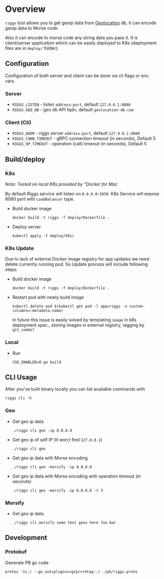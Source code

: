 
# Overview
`riggs` tool allows you to get geoip data from [Geolocation](https://geolocation-db.com) db, it can encode geoip data to Morse code.

Also it can encode to morse code any string data you pass it.
It is client/server application which can be easily deployed to K8s (deployment files are in `deploy/` folder).

## Configuration

Configuration of both server and client can be done via cli flags or env. vars.

### Server
* `RIGGS_LISTEN` - listen `address:port`, default `127.0.0.1:8080`
* `RIGGS_GEO_DB` - geo db API fqdn, default `geolocation-db.com`
  
### Client (Cli)
* `RIGGS_ADDR` - riggs server `address:port`, default `127.0.0.1:8080`
* `RIGGS_CONN_TIMEOUT` - gRPC connection timeout (in seconds), Default 5
* `RIGGS_OP_TIMEOUT` - operation (call) timeout (in seconds), Default 5


## Build/deploy
### K8s

_Note: Tested on local K8s provided by "Docker for Mac_

By default Riggs service will listen on `0.0.0.0:5050`. K8s Service will expose 8080 port with `LoadBalancer` type.

* Build docker image
  ```
  docker build -t riggs -f deploy/Dockerfile .
  ```
* Deploy server
  ```
  kubectl apply -f deploy/k8s/
  ```  

### K8s Update

Due to lack of external Docker image registry for app updates we need delete currently running pod. So Update process will include following steps:

* Build docker image
  ```
  docker build -t riggs -f deploy/Dockerfile .
  ```
* Restart pod with newly build image
  ```
  kubectl delete pod $(kubectl get pod -l app=riggs -o custom-columns=:metadata.name)
  ```  

  In future this issue is easily solved by templating `image` in k8s deployment spec., storing images in external registry, tagging by `git_commit`

### Local

* Run 
  ```
  CGO_ENABLED=0 go build
  ```

## CLI Usage
After you've built binary locally you can list available commands with
```
riggs cli -h
```

### Geo
* Get geo ip data
  ```
  ./riggs cli geo -ip 8.8.8.8
  ```
* Get geo ip of self IP (It won;t find `127.0.0.1`)
  ```
  ./riggs cli geo
  ```
* Get geo ip data with Morse encoding
  ```
  ./riggs cli geo -morsify -ip 8.8.8.8
  ```
* Get geo ip data with Morse encoding with operation timeout (in seconds)
  ```
  ./riggs cli geo -morsify -ip 8.8.8.8 -t 3
  ```

### Morsify
* Get geo ip data
  ```
  ./riggs cli morsify some text goes here foo bar
  ```

## Development
### Protobuf
  Generate PB go code
  ```
  protoc -I=./ --go_out=plugins=grpc+retag:./ ./pb/riggs.proto
  ```
